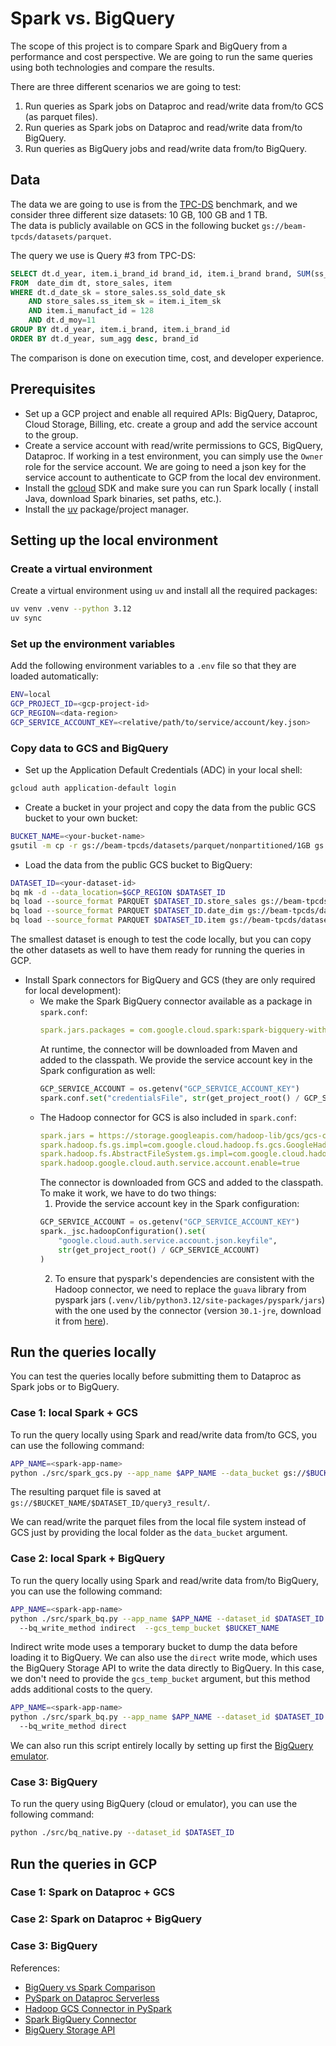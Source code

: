 # Spark vs. BigQuery 

The scope of this project is to compare Spark and BigQuery from a performance and cost perspective.
We are going to run the same queries using both technologies and compare the results. 

There are three different scenarios we are going to test:
1. Run queries as Spark jobs on Dataproc and read/write data from/to GCS (as parquet files).
2. Run queries as Spark jobs on Dataproc and read/write data from/to BigQuery.
3. Run queries as BigQuery jobs and read/write data from/to BigQuery.

## Data

The data we are going to use is from the [TPC-DS](https://beam.apache.org/documentation/sdks/java/testing/tpcds/) 
benchmark, and we consider three different size datasets: 10 GB, 100 GB and 1 TB.  
The data is publicly available on GCS in the following bucket `gs://beam-tpcds/datasets/parquet`.

The query we use is Query #3 from TPC-DS:
```sql
SELECT dt.d_year, item.i_brand_id brand_id, item.i_brand brand, SUM(ss_ext_sales_price) sum_agg
FROM  date_dim dt, store_sales, item
WHERE dt.d_date_sk = store_sales.ss_sold_date_sk
    AND store_sales.ss_item_sk = item.i_item_sk
    AND item.i_manufact_id = 128
    AND dt.d_moy=11
GROUP BY dt.d_year, item.i_brand, item.i_brand_id
ORDER BY dt.d_year, sum_agg desc, brand_id
```

The comparison is done on execution time, cost, and developer experience.

## Prerequisites

- Set up a GCP project and enable all required APIs: BigQuery, Dataproc, Cloud Storage, Billing, etc.
  create a group and add the service account to the group.
- Create a service account with read/write permissions to GCS, BigQuery, Dataproc. If working in a test 
  environment, you can simply use the `Owner` role for the service account. We are going to need a 
  json key for the service account to authenticate to GCP from the local dev environment.
- Install the [gcloud](https://cloud.google.com/sdk/docs/install) SDK and make sure you can run Spark locally (
  install Java, download Spark binaries, set paths, etc.).
- Install the [uv](https://github.com/astral-sh/uv) package/project manager.

## Setting up the local environment

### Create a virtual environment

Create a virtual environment using `uv` and install all the required packages:
```bash
uv venv .venv --python 3.12
uv sync
```

### Set up the environment variables

Add the following environment variables to a `.env` file so that they are loaded automatically:
```bash
ENV=local
GCP_PROJECT_ID=<gcp-project-id>
GCP_REGION=<data-region>
GCP_SERVICE_ACCOUNT_KEY=<relative/path/to/service/account/key.json>
```

### Copy data to GCS and BigQuery

- Set up the Application Default Credentials (ADC) in your local shell:
```bash
gcloud auth application-default login
````

- Create a bucket in your project and copy the data from the public GCS bucket to your own bucket:
```bash
BUCKET_NAME=<your-bucket-name>
gsutil -m cp -r gs://beam-tpcds/datasets/parquet/nonpartitioned/1GB gs://$BUCKET_NAME/tpcds/1GB
```

- Load the data from the public GCS bucket to BigQuery:
```bash
DATASET_ID=<your-dataset-id>
bq mk -d --data_location=$GCP_REGION $DATASET_ID
bq load --source_format PARQUET $DATASET_ID.store_sales gs://beam-tpcds/datasets/parquet/nonpartitioned/1GB/store_sales/part*.snappy.parquet
bq load --source_format PARQUET $DATASET_ID.date_dim gs://beam-tpcds/datasets/parquet/nonpartitioned/1GB/date_dim/part*.snappy.parquet
bq load --source_format PARQUET $DATASET_ID.item gs://beam-tpcds/datasets/parquet/nonpartitioned/1GB/item/part*.snappy.parquet
```

The smallest dataset is enough to test the code locally, but you can copy the other datasets as well to have 
them ready for running the queries in GCP.

- Install Spark connectors for BigQuery and GCS (they are only required for local development):
  - We make the Spark BigQuery connector available as a package in `spark.conf`:
    ```yaml
    spark.jars.packages = com.google.cloud.spark:spark-bigquery-with-dependencies_2.12:0.42.1
    ```
    At runtime, the connector will be downloaded from Maven and added to the classpath. We provide 
    the service account key in the Spark configuration as well:
    ```python
    GCP_SERVICE_ACCOUNT = os.getenv("GCP_SERVICE_ACCOUNT_KEY")
    spark.conf.set("credentialsFile", str(get_project_root() / GCP_SERVICE_ACCOUNT)) 
    ```
  - The Hadoop connector for GCS is also included in `spark.conf`:
    ```yaml
    spark.jars = https://storage.googleapis.com/hadoop-lib/gcs/gcs-connector-hadoop3-latest.jar
    spark.hadoop.fs.gs.impl=com.google.cloud.hadoop.fs.gcs.GoogleHadoopFileSystem
    spark.hadoop.fs.AbstractFileSystem.gs.impl=com.google.cloud.hadoop.fs.gcs.GoogleHadoopFS
    spark.hadoop.google.cloud.auth.service.account.enable=true
    ```
    The connector is downloaded from GCS and added to the classpath. To make it work, we have to do two things:
    1. Provide the service account key in the Spark configuration:
    ```python
    GCP_SERVICE_ACCOUNT = os.getenv("GCP_SERVICE_ACCOUNT_KEY")
    spark._jsc.hadoopConfiguration().set(
        "google.cloud.auth.service.account.json.keyfile", 
        str(get_project_root() / GCP_SERVICE_ACCOUNT)
    )
    ```
    2. To ensure that pyspark's dependencies are consistent with the Hadoop connector, we need to replace
      the `guava` library from pyspark jars (`.venv/lib/python3.12/site-packages/pyspark/jars`) 
      with the one used by the connector (version `30.1-jre`, download it from 
      [here](https://repo1.maven.org/maven2/com/google/guava/guava/30.1-jre/guava-30.1-jre.jar)).

       
## Run the queries locally

You can test the queries locally before submitting them to Dataproc as Spark jobs or to BigQuery.  

### Case 1: local Spark + GCS
To run the query locally using Spark and read/write data from/to GCS, you can use the following command:
```bash
APP_NAME=<spark-app-name>
python ./src/spark_gcs.py --app_name $APP_NAME --data_bucket gs://$BUCKET_NAME/$DATSASET_ID 
```
The resulting parquet file is saved at `gs://$BUCKET_NAME/$DATASET_ID/query3_result/`.

We can read/write the parquet files from the local file system instead of GCS just by providing 
the local folder as the `data_bucket` argument. 

### Case 2: local Spark + BigQuery

To run the query locally using Spark and read/write data from/to BigQuery, you can use the following command:
```bash
APP_NAME=<spark-app-name>
python ./src/spark_bq.py --app_name $APP_NAME --dataset_id $DATASET_ID 
  --bq_write_method indirect  --gcs_temp_bucket $BUCKET_NAME 
```
Indirect write mode uses a temporary bucket to dump the data before loading it to BigQuery. 
We can also use the `direct` write mode, which uses the BigQuery Storage API to write the data
directly to BigQuery. In this case, we don't need to provide the `gcs_temp_bucket` argument, but
this method adds additional costs to the query.
```bash
APP_NAME=<spark-app-name>
python ./src/spark_bq.py --app_name $APP_NAME --dataset_id $DATASET_ID 
  --bq_write_method direct 
```

We can also run this script entirely locally by setting up first the [BigQuery emulator](https://github.com/goccy/bigquery-emulator).  

### Case 3: BigQuery 

To run the query using BigQuery (cloud or emulator), you can use the following command:
```bash
python ./src/bq_native.py --dataset_id $DATASET_ID  
```

## Run the queries in GCP

### Case 1: Spark on Dataproc + GCS

### Case 2: Spark on Dataproc + BigQuery

### Case 3: BigQuery


References:
- [BigQuery vs Spark Comparison](https://medium.com/qodea/bigquery-spark-or-dataflow-a-story-of-speed-and-other-comparisons-fb1b8fea3619)
- [PySpark on Dataproc Serverless](https://medium.com/qodea/running-pyspark-jobs-on-google-cloud-using-serverless-dataproc-f16cef5ec6b9)
- [Hadoop GCS Connector in PySpark](https://kontext.tech/article/689/pyspark-read-file-in-google-cloud-storage)
- [Spark BigQuery Connector](https://github.com/GoogleCloudDataproc/spark-bigquery-connector)
- [BigQuery Storage API](https://cloud.google.com/bigquery/docs/reference/storage)